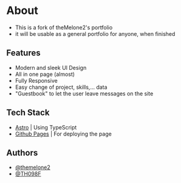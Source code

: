 # About
- This is a fork of theMelone2's portfolio
- it will be usable as a general portfolio for anyone, when finished

## Features

- Modern and sleek UI Design
- All in one page (almost)
- Fully Responsive
- Easy change of project, skills,... data
- "Guestbook" to let the user leave messages on the site

## Tech Stack

- [Astro](https://astro.build) | Using TypeScript
- [Github Pages](https://pages.github.com) | For deploying the page


## Authors

- [@themelone2](https://www.github.com/themelone2)
- [@TH098F](https://www.github.com/th098f)


